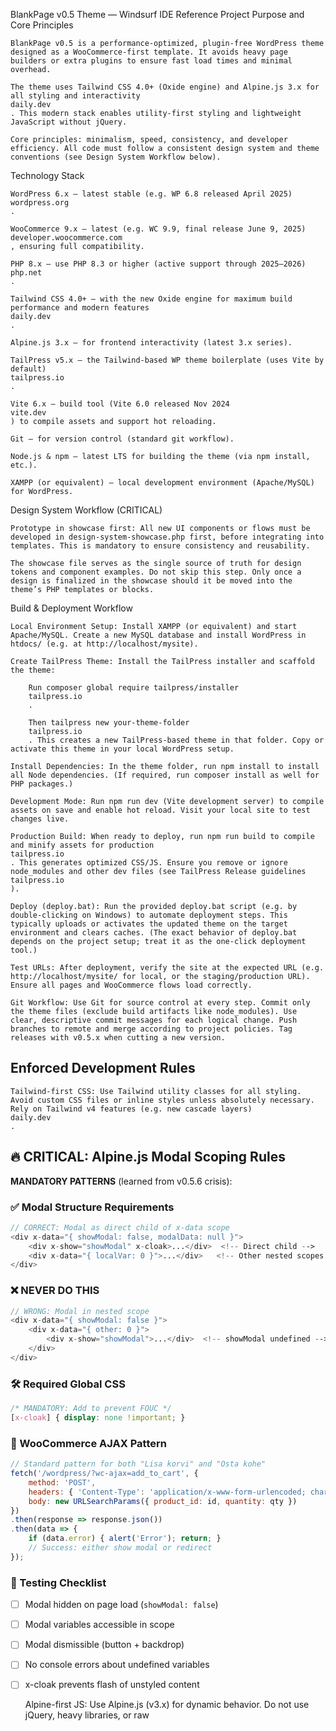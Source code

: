 BlankPage v0.5 Theme — Windsurf IDE Reference
Project Purpose and Core Principles

    BlankPage v0.5 is a performance-optimized, plugin-free WordPress theme designed as a WooCommerce-first template. It avoids heavy page builders or extra plugins to ensure fast load times and minimal overhead.

    The theme uses Tailwind CSS 4.0+ (Oxide engine) and Alpine.js 3.x for all styling and interactivity
    daily.dev
    . This modern stack enables utility-first styling and lightweight JavaScript without jQuery.

    Core principles: minimalism, speed, consistency, and developer efficiency. All code must follow a consistent design system and theme conventions (see Design System Workflow below).

Technology Stack

    WordPress 6.x – latest stable (e.g. WP 6.8 released April 2025)
    wordpress.org
    .

    WooCommerce 9.x – latest (e.g. WC 9.9, final release June 9, 2025)
    developer.woocommerce.com
    , ensuring full compatibility.

    PHP 8.x – use PHP 8.3 or higher (active support through 2025–2026)
    php.net
    .

    Tailwind CSS 4.0+ – with the new Oxide engine for maximum build performance and modern features
    daily.dev
    .

    Alpine.js 3.x – for frontend interactivity (latest 3.x series).

    TailPress v5.x – the Tailwind-based WP theme boilerplate (uses Vite by default)
    tailpress.io
    .

    Vite 6.x – build tool (Vite 6.0 released Nov 2024
    vite.dev
    ) to compile assets and support hot reloading.

    Git – for version control (standard git workflow).

    Node.js & npm – latest LTS for building the theme (via npm install, etc.).

    XAMPP (or equivalent) – local development environment (Apache/MySQL) for WordPress.

Design System Workflow (CRITICAL)

    Prototype in showcase first: All new UI components or flows must be developed in design-system-showcase.php first, before integrating into templates. This is mandatory to ensure consistency and reusability.

    The showcase file serves as the single source of truth for design tokens and component examples. Do not skip this step. Only once a design is finalized in the showcase should it be moved into the theme’s PHP templates or blocks.

Build & Deployment Workflow

    Local Environment Setup: Install XAMPP (or equivalent) and start Apache/MySQL. Create a new MySQL database and install WordPress in htdocs/ (e.g. at http://localhost/mysite).

    Create TailPress Theme: Install the TailPress installer and scaffold the theme:

        Run composer global require tailpress/installer
        tailpress.io
        .

        Then tailpress new your-theme-folder
        tailpress.io
        . This creates a new TailPress-based theme in that folder. Copy or activate this theme in your local WordPress setup.

    Install Dependencies: In the theme folder, run npm install to install all Node dependencies. (If required, run composer install as well for PHP packages.)

    Development Mode: Run npm run dev (Vite development server) to compile assets on save and enable hot reload. Visit your local site to test changes live.

    Production Build: When ready to deploy, run npm run build to compile and minify assets for production
    tailpress.io
    . This generates optimized CSS/JS. Ensure you remove or ignore node_modules and other dev files (see TailPress Release guidelines
    tailpress.io
    ).

    Deploy (deploy.bat): Run the provided deploy.bat script (e.g. by double-clicking on Windows) to automate deployment steps. This typically uploads or activates the updated theme on the target environment and clears caches. (The exact behavior of deploy.bat depends on the project setup; treat it as the one-click deployment tool.)

    Test URLs: After deployment, verify the site at the expected URL (e.g. http://localhost/mysite/ for local, or the staging/production URL). Ensure all pages and WooCommerce flows load correctly.

    Git Workflow: Use Git for source control at every step. Commit only the theme files (exclude build artifacts like node_modules). Use clear, descriptive commit messages for each logical change. Push branches to remote and merge according to project policies. Tag releases with v0.5.x when cutting a new version.

## Enforced Development Rules

    Tailwind-first CSS: Use Tailwind utility classes for all styling. Avoid custom CSS files or inline styles unless absolutely necessary. Rely on Tailwind v4 features (e.g. new cascade layers)
    daily.dev
    .

## 🔥 CRITICAL: Alpine.js Modal Scoping Rules

**MANDATORY PATTERNS** (learned from v0.5.6 crisis):

### ✅ Modal Structure Requirements
```php
// CORRECT: Modal as direct child of x-data scope
<div x-data="{ showModal: false, modalData: null }">
    <div x-show="showModal" x-cloak>...</div>  <!-- Direct child -->
    <div x-data="{ localVar: 0 }">...</div>   <!-- Other nested scopes -->
</div>
```

### ❌ NEVER DO THIS
```php
// WRONG: Modal in nested scope
<div x-data="{ showModal: false }">
    <div x-data="{ other: 0 }">
        <div x-show="showModal">...</div>  <!-- showModal undefined -->
    </div>
</div>
```

### 🛠️ Required Global CSS
```css
/* MANDATORY: Add to prevent FOUC */
[x-cloak] { display: none !important; }
```

### 🚀 WooCommerce AJAX Pattern
```javascript
// Standard pattern for both "Lisa korvi" and "Osta kohe"
fetch('/wordpress/?wc-ajax=add_to_cart', {
    method: 'POST',
    headers: { 'Content-Type': 'application/x-www-form-urlencoded; charset=UTF-8' },
    body: new URLSearchParams({ product_id: id, quantity: qty })
})
.then(response => response.json())
.then(data => {
    if (data.error) { alert('Error'); return; }
    // Success: either show modal or redirect
});
```

### 🎯 Testing Checklist
- [ ] Modal hidden on page load (`showModal: false`)
- [ ] Modal variables accessible in scope
- [ ] Modal dismissible (button + backdrop)
- [ ] No console errors about undefined variables
- [ ] x-cloak prevents flash of unstyled content

    Alpine-first JS: Use Alpine.js (v3.x) for dynamic behavior. Do not use jQuery, heavy libraries, or raw <script> code unless no alternative. Use Alpine components and directives for interactivity.

    Semantic HTML: Always use proper HTML5 structure (<header>, <nav>, <main>, <section>, <article>, <footer>, etc.) for content. Do not use non-semantic <div> or <span> tags where a semantic element applies.

    Centralized Design Tokens/Components: Define reusable design tokens (colors, spacing, typography) and common components in one place (the showcase or a centralized CSS). Do not duplicate styling across components. Reuse classes or variables wherever possible.

    No Page Builders/Plugins: Prohibited: Elementor, ACF, other visual builders or heavy plugins. The theme must rely only on WordPress core, WooCommerce, and the specified stack (Tailwind, Alpine, etc.). No additional frameworks.

    Showcase for New Flows: All new UI flows or patterns must begin in design-system-showcase.php (see above). This rule is non-negotiable for consistency.

Common Pitfalls to Avoid

    Outdated Tailwind Syntax: Forgetting that Tailwind 4.0 changed syntax (e.g. removed deprecated utilities). Always use the new 4.0 classes and configuration
    daily.dev
    . Do not mix Tailwind v3.x class names.

    Duplicated Styles: Copying the same styles (cards, buttons, etc.) into multiple places. Instead, create a single shared component or utility and reuse it. Duplicate styling leads to inconsistency and is harder to maintain.

    Skipping the Showcase: Bypassing the design-system prototype phase. Never implement a new UI pattern directly in the live theme without first finalizing it in the showcase.

    Default Woo Classes: Leaving default WooCommerce markup/classes unstyled. Always override or remove Woo’s default classes (e.g. legacy grid or button classes) with Tailwind utilities to ensure consistent design.

    Using Disallowed Plugins: Relying on Elementor, ACF, or similar tools. These violate the plugin-free policy. Do not use them even for convenience.

    Non-semantic HTML: Using <div>/<span> indiscriminately. Always choose the appropriate semantic tag.

Versioning Context

    Project Version: BlankPage Theme v0.5.8 (as of July 2025). All development aligns with this version.

    Tailwind 4.0 (Oxide): The theme is based on Tailwind CSS 4.0’s Oxide engine
    daily.dev
    . All styling must conform to Tailwind 4.0 conventions and take advantage of its performance and features.

    Baseline Versions: WordPress 6.8 (released April 2025)
    wordpress.org
    and WooCommerce 9.9 (released June 2025)
    developer.woocommerce.com
    are the minimum supported versions. PHP 8.3+ is required
    php.net
    .

    Compatibility: Ensure all new code and integrations are compatible with the above versions. Regularly update and test against the current stack. All new code must conform to these version baselines and the rules outlined above.

WooCommerce Integration

    Meta Keys (Project-Specific): This project uses custom meta key configurations:
        - SKU: `_sku` (standard WooCommerce)
        - EAN/GTIN: `_global_unique_id` (custom, NOT the standard `_wc_gtin`)
        - Use: `get_post_meta($product_id, '_global_unique_id', true)` for EAN codes

    Brands System: Uses taxonomy, not meta fields:
        - Taxonomy name: `product_brand` (requires WooCommerce Brands plugin)
        - Implementation: `get_the_terms($product->get_id(), 'product_brand')`
        - Automatic Schema markup for SEO benefits
        - Admin: WooCommerce > Products > Brands

    Gallery Implementation:
        - Uses Alpine.js + Fancybox v5 for lightbox
        - Custom navigation with hidden gallery links
        - No default WooCommerce gallery styles

    Template Overrides: All WooCommerce templates are fully overridden in theme folder
        - Location: `woocommerce/` folder in theme
        - Custom cart, checkout, single-product templates
        - Remove default WooCommerce classes, use Tailwind utilities

Project Structure & Key Files

    Theme Development:
        - Main theme: `blankpage-tailpress-theme/`
        - Showcase: `design-system-showcase.php` (component development lab)
        - Deploy script: `deploy.bat` (includes npm build + file copying)
        - Build config: `vite.config.mjs`, `package.json`

    Documentation:
        - This file: `project overview/quick-reference.md` (primary reference)
        - Setup guides: `juhised/` folder
        - Troubleshooting: See "Common Issues" section below

    URLs & Links:
        - Local development: `http://localhost/wordpress/`
        - GitHub repository: `https://github.com/ToomasST/BlankPage-v0.5-Fresh-Start.git`
        - TailPress docs: `https://tailpress.io`
        - Tailwind CSS 4.0: `https://tailwindcss.com/blog/tailwindcss-v4`

    Deploy Workflow:
        1. Edit files in `blankpage-tailpress-theme/`
        2. Run `deploy.bat` (automatically runs `npm run build`)
        3. Files copied to WordPress theme directory
        4. Test at `http://localhost/wordpress/`
        5. Commit changes to Git

Common Issues & Solutions

    WordPress 6.6.0 Underline Bug:
        - Problem: WordPress adds `text-decoration: underline` to all links globally
        - Symptoms: Unwanted underlines on buttons, navigation, etc.
        - Fix: Add this CSS rule to override:
        ```css
        :root :where(a:where(:not(.wp-element-button))) {
            text-decoration: none;
        }
        ```

    Tailwind CSS 4.0 Build Errors:
        - Problem: "Cannot apply unknown utility class: group"
        - Cause: Using `group` or `group-hover` classes in `@apply` directives
        - Fix: Remove group classes from CSS `@apply`, use directly in HTML templates
        - Location: Check `resources/css/components/woocommerce.css`

    WooCommerce Button Styling Conflicts:
        - Problem: Default WooCommerce classes override custom Tailwind styling
        - Symptoms: Text wrapping, icon positioning issues
        - Classes to remove: `single_add_to_cart_button`, `button`, `alt`
        - Fix: Keep only required attributes (type, name, value), use pure Tailwind classes

    Alpine.js Animation Issues:
        - Problem: Throttle settings affecting smooth animations
        - Symptoms: Jerky fade effects, delayed interactions
        - Fix: Adjust throttle timing in Alpine directives
        - Example: Use `x-transition` instead of custom fade implementations

    Fancybox Lightbox Navigation:
        - Problem: Gallery navigation not working properly
        - Cause: Missing hidden gallery links for navigation
        - Fix: Ensure all gallery images have corresponding hidden `<a>` tags
        - Structure: Visible thumbnails + hidden full-size links

    Incorrect Meta Keys:
        - Problem: Using standard WooCommerce meta keys instead of project-specific ones
        - Common mistake: Using `_wc_gtin` instead of `_global_unique_id` for EAN
        - Fix: Always use project-specific meta keys documented above

    WooCommerce Template Alignment Issues:
        - Problem: WooCommerce functions like `woocommerce_output_related_products()` generate content outside intended containers
        - Symptoms: Full-width sections that don't align with main content, white backgrounds spanning entire screen
        - Root cause: WooCommerce default functions ignore parent container constraints
        - Fix: Wrap WooCommerce functions in manual container divs
        - Example: `<div class="container mx-auto px-4 max-w-7xl"><?php woocommerce_output_related_products(); ?></div>`
        - CSS Override: Use `!important` declarations to override WooCommerce default styles when needed
        - Verify: Check data import scripts and existing product data

    Design System Bypass:
        - Problem: Creating components directly in templates without showcase testing
        - Consequence: Inconsistent styling, duplicated code
        - Fix: ALWAYS develop in `design-system-showcase.php` first
        - Workflow: Showcase → Perfect → Extract to templates
